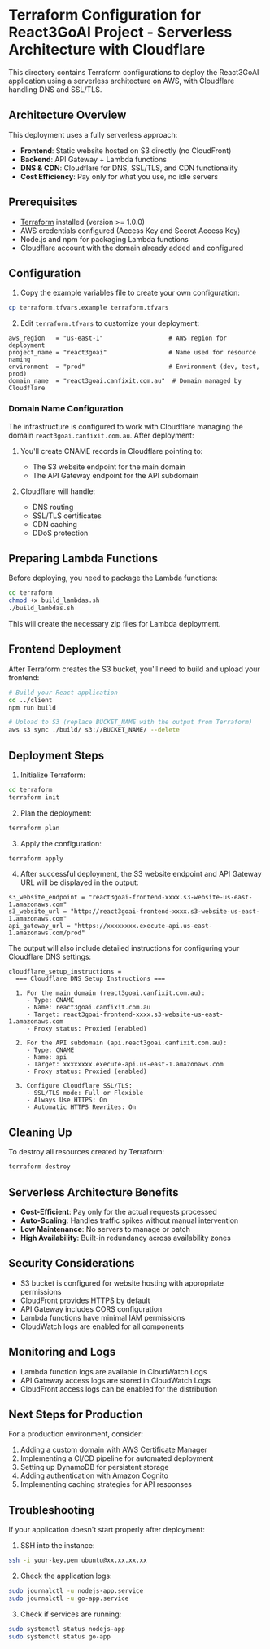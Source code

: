 # Terraform Configuration for React3GoAI Project - Serverless Architecture with Cloudflare

This directory contains Terraform configurations to deploy the React3GoAI application using a serverless architecture on AWS, with Cloudflare handling DNS and SSL/TLS.

## Architecture Overview

This deployment uses a fully serverless approach:

- **Frontend**: Static website hosted on S3 directly (no CloudFront)
- **Backend**: API Gateway + Lambda functions
- **DNS & CDN**: Cloudflare for DNS, SSL/TLS, and CDN functionality
- **Cost Efficiency**: Pay only for what you use, no idle servers

## Prerequisites

- [Terraform](https://www.terraform.io/downloads.html) installed (version >= 1.0.0)
- AWS credentials configured (Access Key and Secret Access Key)
- Node.js and npm for packaging Lambda functions
- Cloudflare account with the domain already added and configured

## Configuration

1. Copy the example variables file to create your own configuration:

```bash
cp terraform.tfvars.example terraform.tfvars
```

2. Edit `terraform.tfvars` to customize your deployment:

```
aws_region   = "us-east-1"                  # AWS region for deployment
project_name = "react3goai"                 # Name used for resource naming
environment  = "prod"                       # Environment (dev, test, prod)
domain_name  = "react3goai.canfixit.com.au"  # Domain managed by Cloudflare
```

### Domain Name Configuration

The infrastructure is configured to work with Cloudflare managing the domain `react3goai.canfixit.com.au`. After deployment:

1. You'll create CNAME records in Cloudflare pointing to:
   - The S3 website endpoint for the main domain
   - The API Gateway endpoint for the API subdomain

2. Cloudflare will handle:
   - DNS routing
   - SSL/TLS certificates
   - CDN caching
   - DDoS protection

## Preparing Lambda Functions

Before deploying, you need to package the Lambda functions:

```bash
cd terraform
chmod +x build_lambdas.sh
./build_lambdas.sh
```

This will create the necessary zip files for Lambda deployment.

## Frontend Deployment

After Terraform creates the S3 bucket, you'll need to build and upload your frontend:

```bash
# Build your React application
cd ../client
npm run build

# Upload to S3 (replace BUCKET_NAME with the output from Terraform)
aws s3 sync ./build/ s3://BUCKET_NAME/ --delete
```

## Deployment Steps

1. Initialize Terraform:

```bash
cd terraform
terraform init
```

2. Plan the deployment:

```bash
terraform plan
```

3. Apply the configuration:

```bash
terraform apply
```

4. After successful deployment, the S3 website endpoint and API Gateway URL will be displayed in the output:

```
s3_website_endpoint = "react3goai-frontend-xxxx.s3-website-us-east-1.amazonaws.com"
s3_website_url = "http://react3goai-frontend-xxxx.s3-website-us-east-1.amazonaws.com"
api_gateway_url = "https://xxxxxxxx.execute-api.us-east-1.amazonaws.com/prod"
```

The output will also include detailed instructions for configuring your Cloudflare DNS settings:

```
cloudflare_setup_instructions = 
  === Cloudflare DNS Setup Instructions ===
  
  1. For the main domain (react3goai.canfixit.com.au):
     - Type: CNAME
     - Name: react3goai.canfixit.com.au
     - Target: react3goai-frontend-xxxx.s3-website-us-east-1.amazonaws.com
     - Proxy status: Proxied (enabled)
  
  2. For the API subdomain (api.react3goai.canfixit.com.au):
     - Type: CNAME
     - Name: api
     - Target: xxxxxxxx.execute-api.us-east-1.amazonaws.com
     - Proxy status: Proxied (enabled)
  
  3. Configure Cloudflare SSL/TLS:
     - SSL/TLS mode: Full or Flexible
     - Always Use HTTPS: On
     - Automatic HTTPS Rewrites: On
```

## Cleaning Up

To destroy all resources created by Terraform:

```bash
terraform destroy
```

## Serverless Architecture Benefits

- **Cost-Efficient**: Pay only for the actual requests processed
- **Auto-Scaling**: Handles traffic spikes without manual intervention
- **Low Maintenance**: No servers to manage or patch
- **High Availability**: Built-in redundancy across availability zones

## Security Considerations

- S3 bucket is configured for website hosting with appropriate permissions
- CloudFront provides HTTPS by default
- API Gateway includes CORS configuration
- Lambda functions have minimal IAM permissions
- CloudWatch logs are enabled for all components

## Monitoring and Logs

- Lambda function logs are available in CloudWatch Logs
- API Gateway access logs are stored in CloudWatch Logs
- CloudFront access logs can be enabled for the distribution

## Next Steps for Production

For a production environment, consider:

1. Adding a custom domain with AWS Certificate Manager
2. Implementing a CI/CD pipeline for automated deployment
3. Setting up DynamoDB for persistent storage
4. Adding authentication with Amazon Cognito
5. Implementing caching strategies for API responses

## Troubleshooting

If your application doesn't start properly after deployment:

1. SSH into the instance:
```bash
ssh -i your-key.pem ubuntu@xx.xx.xx.xx
```

2. Check the application logs:
```bash
sudo journalctl -u nodejs-app.service
sudo journalctl -u go-app.service
```

3. Check if services are running:
```bash
sudo systemctl status nodejs-app
sudo systemctl status go-app
```